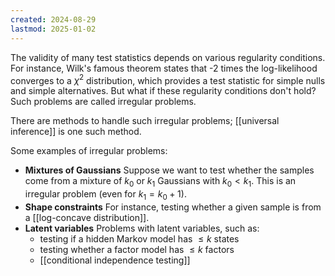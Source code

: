 ```yaml
---
created: 2024-08-29
lastmod: 2025-01-02
---
```


The validity of many test statistics depends on various regularity conditions. For instance, Wilk's famous theorem states that -2 times the log-likelihood converges to a $\chi^2$ distribution, which provides a test statistic for simple nulls and simple alternatives. But what if these regularity conditions don't hold? Such problems are called irregular problems. 

There are methods to handle such irregular problems; [[universal inference]] is one such method. 

Some examples of irregular problems: 
- **Mixtures of Gaussians** Suppose we want to test whether the samples come from a mixture of $k_0$ or $k_1$ Gaussians with $k_0<k_1$. This is an irregular problem (even for $k_1 = k_0 +1$). 
- **Shape constraints** For instance, testing whether a given sample is from a [[log-concave distribution]]. 
- **Latent variables** Problems with latent variables, such as: 
	- testing if a hidden Markov model has $\leq k$ states
	- testing whether a factor model has $\leq k$ factors
	- [[conditional independence testing]]